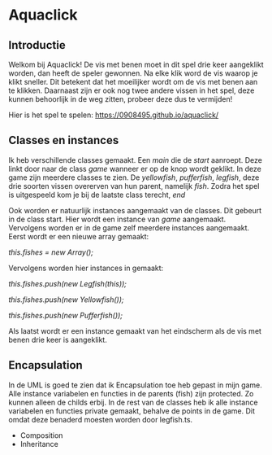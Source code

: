 # Aquaclick

<h2>Introductie</h2>

Welkom bij Aquaclick! De vis met benen moet in dit spel drie keer aangeklikt worden, dan heeft de speler gewonnen. Na elke klik word de vis waarop je klikt sneller. Dit betekent dat het moeilijker wordt om de vis met benen aan te klikken. Daarnaast zijn er ook nog twee andere vissen in het spel, deze kunnen behoorlijk in de weg zitten, probeer deze dus te vermijden!

Hier is het spel te spelen: https://0908495.github.io/aquaclick/

<h2>Classes en instances</h2>

Ik heb verschillende classes gemaakt. Een <i>main</i> die de <i>start</i> aanroept. Deze linkt door naar de class <i>game</i> wanneer er op de knop wordt geklikt. In deze game zijn meerdere classes te zien. De <i>yellowfish</i>, <i>pufferfish</i>, <i>legfish</i>, deze drie soorten vissen overerven van hun parent, namelijk <i>fish</i>. Zodra het spel is uitgespeeld kom je bij de laatste class terecht, <i>end</i>

Ook worden er natuurlijk instances aangemaakt van de classes. Dit gebeurt in de class start. Hier wordt een instance van <i>game</i> aangemaakt. Vervolgens worden er in de game zelf meerdere instances aangemaakt. Eerst wordt er een nieuwe array gemaakt:

<i>this.fishes = new Array<Fish>();</i>

Vervolgens worden hier instances in gemaakt:

<i>this.fishes.push(new Legfish(this));</i>

<i>this.fishes.push(new Yellowfish());</i>

<i>this.fishes.push(new Pufferfish());</i>

Als laatst wordt er een instance gemaakt van het eindscherm als de vis met benen drie keer is aangeklikt.

<h2>Encapsulation</h2>

In de UML is goed te zien dat ik Encapsulation toe heb gepast in mijn game. Alle instance variabelen en functies in de parents (fish) zijn protected. Zo kunnen alleen de childs erbij. In de rest van de classes heb ik alle instance variabelen en functies private gemaakt, behalve de points in de game. Dit omdat deze benaderd moesten worden door legfish.ts.

- Composition
- Inheritance
